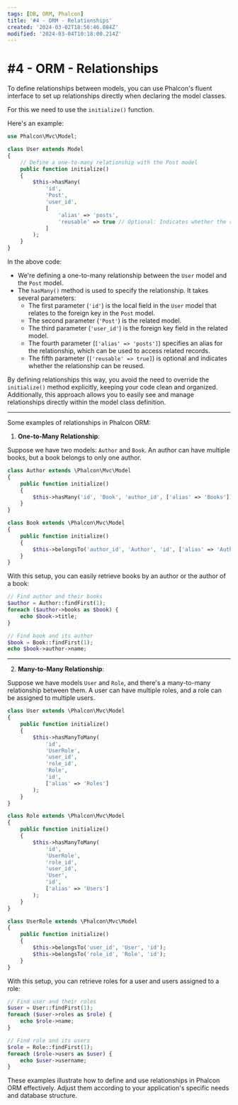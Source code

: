 ```yaml
---
tags: [DB, ORM, Phalcon]
title: '#4 - ORM - Relationships'
created: '2024-03-02T18:56:46.084Z'
modified: '2024-03-04T10:18:00.214Z'
---
```


# #4 - ORM - Relationships

To define relationships between models, you can use Phalcon's fluent interface to set up relationships directly when declaring the model classes. 

For this we need to use the `initialize()` function.

Here's an example:

```php
use Phalcon\Mvc\Model;

class User extends Model
{
    // Define a one-to-many relationship with the Post model
    public function initialize()
    {
        $this->hasMany(
            'id',
            'Post',
            'user_id',
            [
                'alias' => 'posts',
                'reusable' => true // Optional: Indicates whether the relationship can be reused
            ]
        );
    }
}
```

In the above code:

- We're defining a one-to-many relationship between the `User` model and the `Post` model.
- The `hasMany()` method is used to specify the relationship. It takes several parameters:
  - The first parameter (`'id'`) is the local field in the `User` model that relates to the foreign key in the `Post` model.
  - The second parameter (`'Post'`) is the related model.
  - The third parameter (`'user_id'`) is the foreign key field in the related model.
  - The fourth parameter (`['alias' => 'posts']`) specifies an alias for the relationship, which can be used to access related records.
  - The fifth parameter (`['reusable' => true]`) is optional and indicates whether the relationship can be reused.

By defining relationships this way, you avoid the need to override the `initialize()` method explicitly, keeping your code clean and organized. Additionally, this approach allows you to easily see and manage relationships directly within the model class definition.

---

Some examples of relationships in Phalcon ORM:

1. **One-to-Many Relationship**:

Suppose we have two models: `Author` and `Book`. An author can have multiple books, but a book belongs to only one author.

```php
class Author extends \Phalcon\Mvc\Model
{
    public function initialize()
    {
        $this->hasMany('id', 'Book', 'author_id', ['alias' => 'Books']);
    }
}

class Book extends \Phalcon\Mvc\Model
{
    public function initialize()
    {
        $this->belongsTo('author_id', 'Author', 'id', ['alias' => 'Author']);
    }
}
```

With this setup, you can easily retrieve books by an author or the author of a book:

```php
// Find author and their books
$author = Author::findFirst(1);
foreach ($author->books as $book) {
    echo $book->title;
}

// Find book and its author
$book = Book::findFirst(1);
echo $book->author->name;
```

---

2. **Many-to-Many Relationship**:

Suppose we have models `User` and `Role`, and there's a many-to-many relationship between them. A user can have multiple roles, and a role can be assigned to multiple users.

```php
class User extends \Phalcon\Mvc\Model
{
    public function initialize()
    {
        $this->hasManyToMany(
            'id',
            'UserRole',
            'user_id',
            'role_id',
            'Role',
            'id',
            ['alias' => 'Roles']
        );
    }
}

class Role extends \Phalcon\Mvc\Model
{
    public function initialize()
    {
        $this->hasManyToMany(
            'id',
            'UserRole',
            'role_id',
            'user_id',
            'User',
            'id',
            ['alias' => 'Users']
        );
    }
}

class UserRole extends \Phalcon\Mvc\Model
{
    public function initialize()
    {
        $this->belongsTo('user_id', 'User', 'id');
        $this->belongsTo('role_id', 'Role', 'id');
    }
}
```

With this setup, you can retrieve roles for a user and users assigned to a role:

```php
// Find user and their roles
$user = User::findFirst(1);
foreach ($user->roles as $role) {
    echo $role->name;
}

// Find role and its users
$role = Role::findFirst(1);
foreach ($role->users as $user) {
    echo $user->username;
}
```

These examples illustrate how to define and use relationships in Phalcon ORM effectively. Adjust them according to your application's specific needs and database structure.
